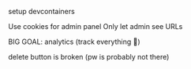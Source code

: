 setup devcontainers

Use cookies for admin panel
Only let admin see URLs

BIG GOAL: analytics (track everything 🤫)

delete button is broken (pw is probably not there)
